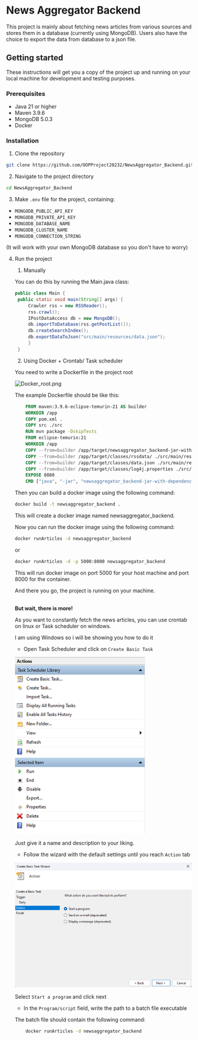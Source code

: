 # News Aggregator Backend
This project is mainly about fetching news articles from various sources and stores them in a database (currently using MongoDB). Users also have the choice to export the data from database to a json file.

## Getting started

These instructions will get you a copy of the project up and running on your local machine for development and testing purposes.

### Prerequisites
- Java 21 or higher
- Maven 3.9.6
- MongoDB 5.0.3
- Docker

### Installation
1. Clone the repository

```bash
git clone https://github.com/OOPProject20232/NewsAggregator_Backend.git
```

2. Navigate to the project directory

```bash
cd NewsAggregator_Backend
```

3. Make `.env` file for the project, containing:
- `MONGODB_PUBLIC_API_KEY`
- `MONGODB_PRIVATE_API_KEY`
- `MONGODB_DATABASE_NAME`
- `MONGODB_CLUSTER_NAME`
- `MONGODB_CONNECTION_STRING`

(It will work with your own MongoDB database so you don't have to worry)

4. Run the project
   1. Manually
  
   You can do this by running the Main.java class:

   ```java
   public class Main {
    public static void main(String[] args) {
        Crawler rss = new RSSReader();
        rss.crawl();
        IPostDataAccess db = new MongoDB();
        db.importToDatabase(rss.getPostList());
        db.createSearchIndex();
        db.exportDataToJson("src/main/resources/data.json");
        }
    }
    ```
   
   2. Using Docker + Crontab/ Task scheduler
  
   You need to write a Dockerfile in the project root

   ![Docker_root.png](docs/assets/Docker_root.png)

   The example Dockerfile should be like this:
  
   ```Dockerfile
       FROM maven:3.9.6-eclipse-temurin-21 AS builder
       WORKDIR /app
       COPY pom.xml .
       COPY src ./src
       RUN mvn package -DskipTests
       FROM eclipse-temurin:21
       WORKDIR /app
       COPY --from=builder /app/target/newsaggregator_backend-jar-with-dependencies.jar .
       COPY --from=builder /app/target/classes/rssdata/ ./src/main/resources/rssdata/
       COPY --from=builder /app/target/classes/data.json ./src/main/resources/data.json
       COPY --from=builder /app/target/classes/log4j.properties ./src/main/resources/log4j.properties
       EXPOSE 8080
       CMD ["java", "-jar", "newsaggregator_backend-jar-with-dependencies.jar"]
    ```

      Then you can build a docker image using the following command:
   
    ```bash
    docker build -t newsaggregator_backend .
    ```
   This will create a docker image named newsaggregator_backend.

   Now you can run the docker image using the following command:


   ```bash
   docker runArticles -d newsaggregator_backend
   ```
       
      or
      
   ```bash
   docker runArticles -d -p 5000:8000 newsaggregator_backend
   ```
       
      This will run docker image on port 5000 for your host machine and port 8000 for the container.
   
      And there you go, the project is running on your machine.

      <br><b>But wait, there is more!</b>
      
      As you want to constantly fetch the news articles, you can use crontab on linux or Task scheduler on windows.

      I am using Windows so i will be showing you how to do it
   
    - Open Task Scheduler and click on `Create Basic Task`

    
    ![img.png](docs/assets/Task_Scheduler_Create.png)

    Just give it a name and description to your liking.
    - Follow the wizard with the default settings until you reach `Action` tab

    ![img.png](docs/assets/Task_Scheduler_Action.png)

    Select `Start a program` and click next 
    - In the `Program/script` field, write the path to a batch file executable

    The batch file should contain the following command:
   
   ```bash
       docker runArticles -d newsaggregator_backend
   ```
